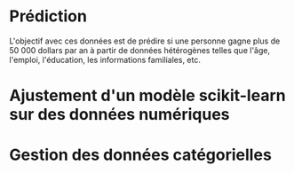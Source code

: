 # Prédiction
 L'objectif avec ces données est de prédire si une personne gagne plus de 50 000 dollars par an à partir de données hétérogènes telles que l'âge, l'emploi, l'éducation, les informations familiales, etc. 
# Ajustement d'un modèle scikit-learn sur des données numériques
# Gestion des données catégorielles
